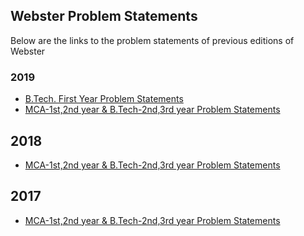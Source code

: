 ## Webster Problem Statements

Below are the links to the problem statements of previous editions of Webster

### 2019

- [B.Tech. First Year Problem Statements](Webster-2019/FirstYear.pdf)
- [MCA-1st,2nd year & B.Tech-2nd,3rd year Problem Statements](Webster-2019/NonFirstYear.pdf)

## 2018
- [MCA-1st,2nd year & B.Tech-2nd,3rd year Problem Statements](Webster-2018/NonFirstYear.pdf)

## 2017
- [MCA-1st,2nd year & B.Tech-2nd,3rd year Problem Statements](Webster-2017/NonFirstYear.pdf)